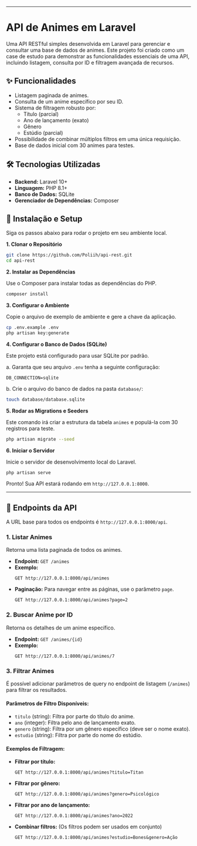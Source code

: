
---

# API de Animes em Laravel

Uma API RESTful simples desenvolvida em Laravel para gerenciar e consultar uma base de dados de animes. Este projeto foi criado como um case de estudo para demonstrar as funcionalidades essenciais de uma API, incluindo listagem, consulta por ID e filtragem avançada de recursos.

## ✨ Funcionalidades

- Listagem paginada de animes.
- Consulta de um anime específico por seu ID.
- Sistema de filtragem robusto por:
  - Título (parcial)
  - Ano de lançamento (exato)
  - Gênero
  - Estúdio (parcial)
- Possibilidade de combinar múltiplos filtros em uma única requisição.
- Base de dados inicial com 30 animes para testes.

## 🛠️ Tecnologias Utilizadas

- **Backend:** Laravel 10+
- **Linguagem:** PHP 8.1+
- **Banco de Dados:** SQLite
- **Gerenciador de Dependências:** Composer

## 🚀 Instalação e Setup

Siga os passos abaixo para rodar o projeto em seu ambiente local.

**1. Clonar o Repositório**

```bash
git clone https://github.com/Poliih/api-rest.git
cd api-rest
```

**2. Instalar as Dependências**

Use o Composer para instalar todas as dependências do PHP.

```bash
composer install
```

**3. Configurar o Ambiente**

Copie o arquivo de exemplo de ambiente e gere a chave da aplicação.

```bash
cp .env.example .env
php artisan key:generate
```

**4. Configurar o Banco de Dados (SQLite)**

Este projeto está configurado para usar SQLite por padrão.

a. Garanta que seu arquivo `.env` tenha a seguinte configuração:
```dotenv
DB_CONNECTION=sqlite
```

b. Crie o arquivo do banco de dados na pasta `database/`:
```bash
touch database/database.sqlite
```

**5. Rodar as Migrations e Seeders**

Este comando irá criar a estrutura da tabela `animes` e populá-la com 30 registros para teste.

```bash
php artisan migrate --seed
```

**6. Iniciar o Servidor**

Inicie o servidor de desenvolvimento local do Laravel.

```bash
php artisan serve
```

Pronto! Sua API estará rodando em `http://127.0.0.1:8000`.

---

## 📖 Endpoints da API

A URL base para todos os endpoints é `http://127.0.0.1:8000/api`.

### 1. Listar Animes

Retorna uma lista paginada de todos os animes.

- **Endpoint:** `GET /animes`
- **Exemplo:**
  ```http
  GET http://127.0.0.1:8000/api/animes
  ```
- **Paginação:** Para navegar entre as páginas, use o parâmetro `page`.
  ```http
  GET http://127.0.0.1:8000/api/animes?page=2
  ```

### 2. Buscar Anime por ID

Retorna os detalhes de um anime específico.

- **Endpoint:** `GET /animes/{id}`
- **Exemplo:**
  ```http
  GET http://127.0.0.1:8000/api/animes/7
  ```

### 3. Filtrar Animes

É possível adicionar parâmetros de query no endpoint de listagem (`/animes`) para filtrar os resultados.

#### Parâmetros de Filtro Disponíveis:

- `titulo` (string): Filtra por parte do título do anime.
- `ano` (integer): Filtra pelo ano de lançamento exato.
- `genero` (string): Filtra por um gênero específico (deve ser o nome exato).
- `estudio` (string): Filtra por parte do nome do estúdio.

#### Exemplos de Filtragem:

- **Filtrar por título:**
  ```http
  GET http://127.0.0.1:8000/api/animes?titulo=Titan
  ```

- **Filtrar por gênero:**
  ```http
  GET http://127.0.0.1:8000/api/animes?genero=Psicológico
  ```

- **Filtrar por ano de lançamento:**
  ```http
  GET http://127.0.0.1:8000/api/animes?ano=2022
  ```

- **Combinar filtros:** (Os filtros podem ser usados em conjunto)
  ```http
  GET http://127.0.0.1:8000/api/animes?estudio=Bones&genero=Ação
  ```
